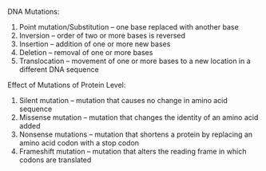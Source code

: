 DNA Mutations:
1. Point mutation/Substitution – one base replaced with another base
2. Inversion – order of two or more bases is reversed
3. Insertion – addition of one or more new bases
4. Deletion – removal of one or more bases
5. Translocation – movement of one or more bases to a new location in a different DNA sequence


Effect of Mutations of Protein Level:
1. Silent mutation – mutation that causes no change in amino acid sequence
2. Missense mutation – mutation that changes the identity of an amino acid added
3. Nonsense mutations – mutation that shortens a protein by replacing an amino acid codon with a stop codon
4. Frameshift mutation – mutation that alters the reading frame in which codons are translated

